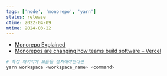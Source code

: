 ```yaml
---
tags: ['node', 'monorepo', 'yarn']
status: release
ctime: 2022-04-09
mtime: 2024-03-22
---
```


- [Monorepo Explained](https://monorepo.tools/)
- [Monorepos are changing how teams build software – Vercel](https://vercel.com/blog/monorepos-are-changing-how-teams-build-software)

```sh
# 특정 패키지에 모듈을 설치해야한다면
yarn workspace <workspace_name> <command>
```
